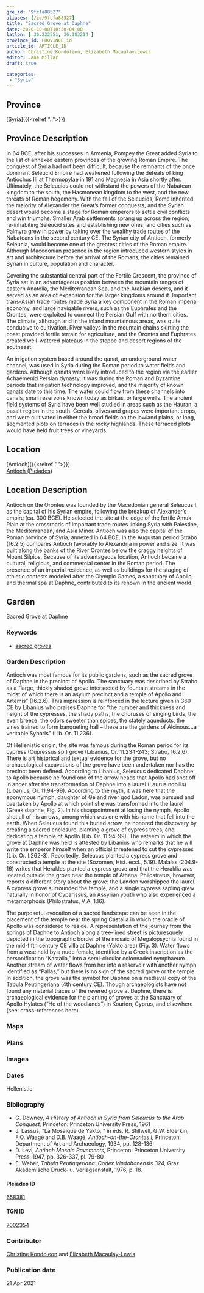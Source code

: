 ```yaml
---
gre_id: "9fcfa88527"
aliases: [/id/9fcfa88527]
title: "Sacred Grove at Daphne"
date: 2020-10-08T10:30-04:00
latlon: [ 36.222551, 36.183214 ]
province_id: PROVINCE_id
article_id: ARTICLE_ID
author: Christine Kondoleon, Elizabeth Macaulay-Lewis
editor: Jane Millar
draft: true

categories:
 - "Syria"
---
```


## Province
[Syria]({{<relref "..">}})

## Province Description
In 64 BCE, after his successes in Armenia, Pompey the Great added Syria to the list of annexed eastern provinces of the growing Roman Empire.  The conquest of Syria had not been difficult, because the remnants of the once dominant Seleucid Empire had weakened following the defeats of king Antiochus III at Thermopylae in 191 and Magnesia in Asia shortly after.  Ultimately, the Seleucids could not withstand the powers of the Nabatean kingdom to the south, the Hasmonean kingdom to the west, and the new threats of Roman hegemony.  With the fall of the Seleucids, Rome inherited the majority of Alexander the Great’s former conquests, and the Syrian desert would become a stage for Roman emperors to settle civil conflicts and win triumphs.  Smaller Arab settlements sprang up across the region, re-inhabiting Seleucid sites and establishing new ones, and cities such as Palmyra grew in power by taking over the wealthy trade routes of the Nabateans in the second century CE.  The Syrian city of Antioch, formerly Seleucia, would become one of the greatest cities of the Roman empire. Although Macedonian presence in the region introduced western styles in art and architecture before the arrival of the Romans, the cities remained Syrian in culture, population and character.  

Covering the substantial central part of the Fertile Crescent, the province of Syria sat in an advantageous position between the mountain ranges of eastern Anatolia, the Mediterranean Sea, and the Arabian deserts, and it served as an area of expansion for the larger kingdoms around it. Important trans-Asian trade routes made Syria a key component in the Roman imperial economy, and large navigable rivers, such as the Euphrates and the Orontes, were exploited to connect the Persian Gulf with northern cities.  The climate, although arid in the inland mountainous areas, was quite conducive to cultivation. River valleys in the mountain chains skirting the coast provided fertile terrain for agriculture, and the Orontes and Euphrates created well-watered plateaus in the steppe and desert regions of the southeast.  

An irrigation system based around the qanat, an underground water channel, was used in Syria during the Roman period to water fields and gardens.  Although qanats were likely introduced to the region via the earlier Achaemenid Persian dynasty, it was during the Roman and Byzantine periods that irrigation technology improved, and the majority of known qanats date to this time.  The water could flow from these channels into canals, small reservoirs known today as birkas, or large wells.  The ancient field systems of Syria have been well studied in areas such as the Hauran, a basalt region in the south.  Cereals, olives and grapes were important crops, and were cultivated in either the broad fields on the lowland plains, or long, segmented plots on terraces in the rocky highlands.  These terraced plots would have held fruit trees or vineyards.

## Location

[Antioch]({{<relref ".">}}) \
[Antioch (Pleiades)](https://pleiades.stoa.org/places/658381)

<!--### Location Description-->

## Location Description
Antioch on the Orontes was founded by the Macedonian general Seleucus I as the capital of his Syrian empire, following the breakup of Alexander’s empire (ca. 300 BCE).  He selected the site at the edge of the fertile Amuk Plain at the crossroads of important trade routes linking Syria with Palestine, the Mediterranean, and Asia Minor. Antioch was also the capital of the Roman province of Syria, annexed in 64 BCE. In the Augustan period Strabo (16.2.5) compares Antioch favorably to Alexandria in power and size. It was built along the banks of the River Orontes below the craggy heights of Mount Silpios. Because of its advantageous location, Antioch became a cultural, religious, and commercial center in the Roman period. The presence of an imperial residence, as well as buildings for the staging of athletic contests modeled after the Olympic Games, a sanctuary of Apollo, and thermal spa at Daphne, contributed to its renown in the ancient world.

<!--## Sublocation-->

<!--### Sublocation Description-->

<!-- DESCRIPTION -->

## Garden
Sacred Grove at Daphne

### Keywords
- [sacred groves](http://vocab.getty.edu/page/aat/300251876)

### Garden Description
Antioch was most famous for its public gardens, such as the sacred grove of Daphne in the precinct of Apollo.  The sanctuary was described by Strabo as a “large, thickly shaded grove intersected by fountain streams in the midst of which there is an asylum precinct and a temple of Apollo and Artemis” (16.2.6). This impression is reinforced in the lecture given in 360 CE by Libanius who praises Daphne for “the number and thickness and height of the cypresses, the shady paths, the choruses of singing birds, the even breeze, the odors sweeter than spices, the stately aqueducts, the vines trained to form banqueting hall – these are the gardens of Alcinous…a veritable Sybaris” (Lib. Or. 11.236).

Of Hellenistic origin, the site was famous during the Roman period for its cypress (Cupressus sp.) grove (Libanius, Or. 11.234-243; Strabo, 16.2.6). There is art historical and textual evidence for the grove, but no archaeological excavations of the grove have been undertaken nor has the precinct been defined.  According to Libanius, Seleucus dedicated Daphne to Apollo because he found one of the arrow heads that Apollo had shot off in anger after the transformation of Daphne into a laurel (Laurus nobilis) (Libanius, Or. 11.94-99). According to the myth, it was here that the eponymous nymph, daughter of Ge and river god Ladon, was pursued and overtaken by Apollo at which point she was transformed into the laurel (Greek daphne, Fig. 2).  In his disappointment at losing the nymph, Apollo shot all of his arrows, among which was one with his name that fell into the earth. When Seleucus found this buried arrow, he honored the discovery by creating a sacred enclosure, planting a grove of cypress trees, and dedicating a temple of Apollo (Lib. Or. 11.94-99). The esteem in which the grove at Daphne was held is attested by Libanius who remarks that he will write the emperor himself when an official threatened to cut the cypresses (Lib. Or. I.262-3). Reportedly, Seleucus planted a cypress grove and constructed a temple at the site (Sozomen, Hist. eccl., 5.19). Malalas (204.9-16) writes that Herakles planted a cypress grove and that the Heraklia was located outside the grove near the temple of Athena.   Philostratus, however, reports a different story about the grove: the Landon worshipped the laurel. A cypress grove surrounded the temple, and a single cypress sapling grew naturally in honor of Cyparissus, an Assyrian youth who also experienced a metamorphosis (Philostratus, V A, 1.16).

The purposeful evocation of a sacred landscape can be seen in the placement of the temple near the spring Castalia in which the oracle of Apollo was considered to reside. A representation of the journey from the springs of Daphne to Antioch along a tree-lined street is picturesquely depicted in the topographic border of the mosaic of Megalopsychia found in the mid-fifth century CE villa at Daphne (Yakto area) (Fig. 3).  Water flows from a vase held by a nude female, identified by a Greek inscription as the personification “Kastalia,” into a semi-circular colonnaded nymphaeum. Another stream of water flows from her into a reservoir with another nymph identified as “Pallas,” but there is no sign of the sacred grove or the temple. In addition, the grove was the symbol for Daphne on a medieval copy of the Tabula Peutingeriana (4th century CE). Though archaeologists have not found any material traces of the revered grove at Daphne, there is archaeological evidence for the planting of groves at the Sanctuary of Apollo Hylates (“He of the woodlands”) in Kourion, Cyprus, and elsewhere (see: cross-references here).

### Maps

<!--
{{< figure src="IMG_URL" alt="ALT_TEXT" title="CAPTION" >}}
-->

### Plans
<!--
{{< figure src="IMG_URL" alt="ALT_TEXT" title="CAPTION" >}}
-->

### Images

<!--
{{< figure src="IMG_URL" alt="ALT_TEXT" title="CAPTION" >}}
-->

### Dates
Hellenistic

### Bibliography
- G. Downey,  *A History of Antioch in Syria from Seleucus to the Arab Conquest,* Princeton: Princeton University Press, 1961
- J. Lassus, “La Mosaique de Yakto, ” in eds. R. Stillwell, G.W. Elderkin, F.O. Waagé and D.B. Waagé, *Antioch-on-the-Orontes I,* Princeton: Department of Art and Archaeology, 1934, pp. 128-136
- D. Levi, *Antioch Mosaic Pavements,* Princeton: Princeton University Press, 1947, pp. 326-337, pl. 79-80
- E. Weber,  *Tabula Peutingeriana: Codex Vindobanensis 324,* Graz: Akademische Druck- u. Verlagsanstalt, 1976, p. 18.

<!--#### Periodo ID-->

<!-- [PERIODO_ID](https://pleiades.stoa.org/places/PLEIADES_ID) -->

#### Pleiades ID

[658381](https://pleiades.stoa.org/places/658381)

#### TGN ID
[7002354](http://vocab.getty.edu/page/tgn/7002354)

### Contributor
[Christine Kondoleon](#) and [Elizabeth Macaulay-Lewis](#)

### Publication date

21 Apr 2021

<!--### Related articles-->

<!-- Links to other related articles. Leave blank for now -->